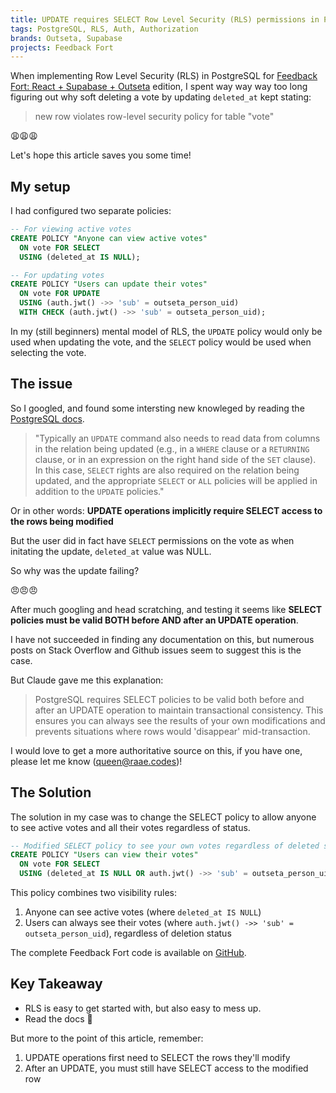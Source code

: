 ```yaml
---
title: UPDATE requires SELECT Row Level Security (RLS) permissions in Postgres/Supabase
tags: PostgreSQL, RLS, Auth, Authorization
brands: Outseta, Supabase
projects: Feedback Fort
---
```


When implementing Row Level Security (RLS) in PostgreSQL for [Feedback Fort: React + Supabase + Outseta](https://outseta-supabase-react-feedback-fort.netlify.app/) edition, I spent way way way too long figuring out why soft deleting a vote by updating `deleted_at` kept stating:

> new row violates row-level security policy for table "vote"

😩😩😩

Let's hope this article saves you some time!

## My setup

I had configured two separate policies:

```sql
-- For viewing active votes
CREATE POLICY "Anyone can view active votes"
  ON vote FOR SELECT
  USING (deleted_at IS NULL);

-- For updating votes
CREATE POLICY "Users can update their votes"
  ON vote FOR UPDATE
  USING (auth.jwt() ->> 'sub' = outseta_person_uid)
  WITH CHECK (auth.jwt() ->> 'sub' = outseta_person_uid);
```

In my (still beginners) mental model of RLS, the `UPDATE` policy would only be used when updating the vote, and the `SELECT` policy would be used when selecting the vote.

## The issue

So I googled, and found some intersting new knowleged by reading the [PostgreSQL docs](https://www.postgresql.org/docs/current/sql-createpolicy.html).

> "Typically an `UPDATE` command also needs to read data from columns in the relation being updated (e.g., in a `WHERE` clause or a `RETURNING` clause, or in an expression on the right hand side of the `SET` clause). In this case, `SELECT` rights are also required on the relation being updated, and the appropriate `SELECT` or `ALL` policies will be applied in addition to the `UPDATE` policies."

Or in other words: **UPDATE operations implicitly require SELECT access to the rows being modified**

But the user did in fact have `SELECT` permissions on the vote as when initating the update, `deleted_at` value was NULL.

So why was the update failing?

😠😠😠

After much googling and head scratching, and testing it seems like **SELECT policies must be valid BOTH before AND after an UPDATE operation**.

I have not succeeded in finding any documentation on this, but numerous posts on Stack Overflow and Github issues seem to suggest this is the case.

But Claude gave me this explanation:

> PostgreSQL requires SELECT policies to be valid both before and after an UPDATE operation to maintain transactional consistency. This ensures you can always see the results of your own modifications and prevents situations where rows would 'disappear' mid-transaction.

I would love to get a more authoritative source on this, if you have one, please let me know (queen@raae.codes)!

## The Solution

The solution in my case was to change the SELECT policy to allow anyone to see active votes and all their votes regardless of status.

```sql
-- Modified SELECT policy to see your own votes regardless of deleted status
CREATE POLICY "Users can view their votes"
  ON vote FOR SELECT
  USING (deleted_at IS NULL OR auth.jwt() ->> 'sub' = outseta_person_uid);
```

This policy combines two visibility rules:

1. Anyone can see active votes (where `deleted_at IS NULL`)
2. Users can always see their votes (where `auth.jwt() ->> 'sub' = outseta_person_uid`), regardless of deletion status

The complete Feedback Fort code is available on [GitHub](https://github.com/outseta/outseta-supabase-react-feedback-fort).

## Key Takeaway

- RLS is easy to get started with, but also easy to mess up.
- Read the docs 🤪

But more to the point of this article, remember:

1. UPDATE operations first need to SELECT the rows they'll modify
2. After an UPDATE, you must still have SELECT access to the modified row

